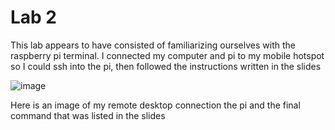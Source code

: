 # Lab 2

<p>This lab appears to have consisted of familiarizing ourselves with the raspberry pi terminal. I connected my computer and pi to my mobile hotspot so I could ssh into the pi, then followed the instructions written in the slides</p>

![image](https://github.com/cromero2/Design6/assets/98184880/ec599a17-16fc-4f51-955e-6515cabc53d8)

<p>Here is an image of my remote desktop connection the pi and the final command that was listed in the slides</p>
